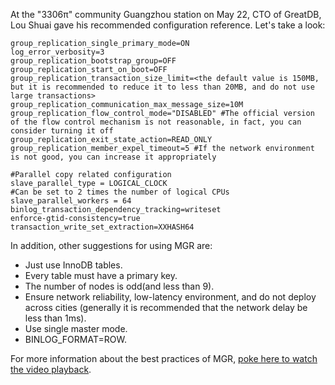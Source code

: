 At the "3306π" community Guangzhou station on May 22, CTO of GreatDB, Lou Shuai gave his recommended configuration reference. Let's take a look:
```
group_replication_single_primary_mode=ON
log_error_verbosity=3
group_replication_bootstrap_group=OFF
group_replication_start_on_boot=OFF
group_replication_transaction_size_limit=<the default value is 150MB, but it is recommended to reduce it to less than 20MB, and do not use large transactions>
group_replication_communication_max_message_size=10M
group_replication_flow_control_mode="DISABLED" #The official version of the flow control mechanism is not reasonable, in fact, you can consider turning it off
group_replication_exit_state_action=READ_ONLY
group_replication_member_expel_timeout=5 #If the network environment is not good, you can increase it appropriately

#Parallel copy related configuration
slave_parallel_type = LOGICAL_CLOCK
#Can be set to 2 times the number of logical CPUs
slave_parallel_workers = 64
binlog_transaction_dependency_tracking=writeset
enforce-gtid-consistency=true
transaction_write_set_extraction=XXHASH64
```

In addition, other suggestions for using MGR are:
- Just use InnoDB tables.
- Every table must have a primary key.
- The number of nodes is odd(and less than 9).
- Ensure network reliability, low-latency environment, and do not deploy across cities (generally it is recommended that the network delay be less than 1ms).
- Use single master mode.
- BINLOG_FORMAT=ROW.

For more information about the best practices of MGR, [poke here to watch the video playback](https://ke.qq.com/course/3548616?taid=11551443395159496&tuin=47bb23).
